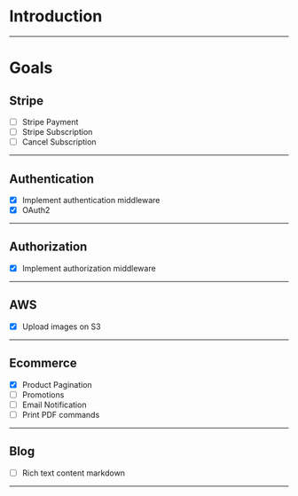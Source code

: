 # Introduction

<hr/>

# Goals

## Stripe

- [ ] Stripe Payment
- [ ] Stripe Subscription
- [ ] Cancel Subscription

<hr/>

## Authentication

- [x] Implement authentication middleware
- [x] OAuth2

<hr/>

## Authorization

- [x] Implement authorization middleware

<hr/>

## AWS

- [x] Upload images on S3

<hr/>

## Ecommerce

- [x] Product Pagination
- [ ] Promotions
- [ ] Email Notification
- [ ] Print PDF commands

<hr/>

## Blog

- [ ] Rich text content markdown

<hr/>
